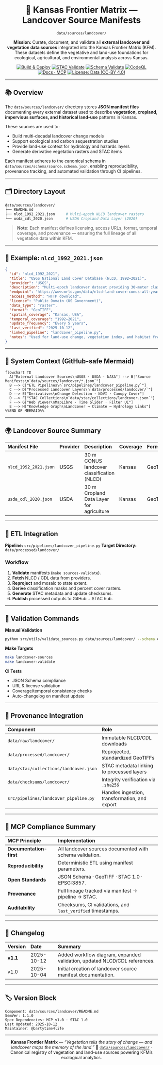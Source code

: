 <div align="center">

# 🌾 Kansas Frontier Matrix — Landcover Source Manifests

`data/sources/landcover/`

**Mission:** Curate, document, and validate all **external landcover and vegetation data sources**
integrated into the Kansas Frontier Matrix (KFM). These datasets define the vegetative and land-use
foundations for ecological, agricultural, and environmental analysis across Kansas.

[![Build & Deploy](https://github.com/bartytime4life/Kansas-Frontier-Matrix/actions/workflows/site.yml/badge.svg)](../../../.github/workflows/site.yml)
[![STAC Validate](https://github.com/bartytime4life/Kansas-Frontier-Matrix/actions/workflows/stac-validate.yml/badge.svg)](../../../.github/workflows/stac-validate.yml)
[![Schema Validate](https://img.shields.io/badge/JSON%20Schema-validated-success?logo=json)](../schema/source.schema.json)
[![CodeQL](https://github.com/bartytime4life/Kansas-Frontier-Matrix/actions/workflows/codeql.yml/badge.svg)](../../../.github/workflows/codeql.yml)
[![Docs · MCP](https://img.shields.io/badge/Docs-MCP-blue)](../../../docs/)
[![License: Data (CC-BY 4.0)](https://img.shields.io/badge/License-CC--BY%204.0-green)](../../../LICENSE)

</div>

---

## 📚 Overview

The `data/sources/landcover/` directory stores **JSON manifest files** documenting every
external dataset used to describe **vegetation, cropland, impervious surfaces, and
historical land-use** patterns in Kansas.

These sources are used to:

* Build multi-decadal landcover change models
* Support ecological and carbon sequestration studies
* Provide land-use context for hydrology and hazards layers
* Generate derivative vegetation rasters and STAC items

Each manifest adheres to the canonical schema in
`data/sources/schema/source.schema.json`, enabling reproducibility, provenance tracking,
and automated validation through CI pipelines.

---

## 🗂️ Directory Layout

```bash
data/sources/landcover/
├── README.md
├── nlcd_1992_2021.json     # Multi-epoch NLCD landcover rasters
└── usda_cdl_2020.json      # USDA Cropland Data Layer (2020)
```

> **Note:** Each manifest defines licensing, access URLs, format, temporal coverage,
> and provenance — ensuring the full lineage of all vegetation data within KFM.

---

## 🌿 Example: `nlcd_1992_2021.json`

```json
{
  "id": "nlcd_1992_2021",
  "title": "USGS National Land Cover Database (NLCD, 1992–2021)",
  "provider": "USGS",
  "description": "Multi-epoch landcover dataset providing 30-meter classified raster data across the United States.",
  "endpoint": "https://www.mrlc.gov/data/nlcd-land-cover-conus-all-years",
  "access_method": "HTTP download",
  "license": "Public Domain (US Government)",
  "data_type": "raster",
  "format": "GeoTIFF",
  "spatial_coverage": "Kansas, USA",
  "temporal_coverage": "1992–2021",
  "update_frequency": "Every 5 years",
  "last_verified": "2025-10-12",
  "linked_pipeline": "landcover_pipeline.py",
  "notes": "Used for land-use change, vegetation index, and habitat fragmentation analysis."
}
```

---

## 🧭 System Context (GitHub-safe Mermaid)

```mermaid
flowchart TD
  A["External Landcover Sources\nUSGS · USDA · NASA"] --> B["Source Manifests\n`data/sources/landcover/*.json`"]
  B --> C["ETL Pipelines\n`src/pipelines/landcover_pipeline.py`"]
  C --> D["Processed Landcover Layers\n`data/processed/landcover/`"]
  D --> E["Derivatives\nChange Detection · NDVI · Canopy Cover"]
  D --> F["STAC Collections\n`data/stac/collections/landcover.json`"]
  F --> G["Web Viewer\nMapLibre · Time Slider · Filter UI"]
  E --> H["Knowledge Graph\nLandcover ↔ Climate ↔ Hydrology Links"]
%%END OF MERMAID%%
```

---

## 🌍 Landcover Source Summary

| Manifest File         | Provider | Description                                | Coverage | Format  | Verified     |
| :-------------------- | :------- | :----------------------------------------- | :------- | :------ | :----------- |
| `nlcd_1992_2021.json` | USGS     | 30 m CONUS landcover classification (NLCD) | Kansas   | GeoTIFF | ✅ 2025-10-12 |
| `usda_cdl_2020.json`  | USDA     | 30 m Cropland Data Layer for agriculture   | Kansas   | GeoTIFF | ✅ 2025-10-12 |

---

## 🧾 ETL Integration

**Pipeline:** `src/pipelines/landcover_pipeline.py`
**Target Directory:** `data/processed/landcover/`

### Workflow

1. **Validate** manifests (`make sources-validate`).
2. **Fetch** NLCD / CDL data from providers.
3. **Reproject** and mosaic to state extent.
4. **Derive** classification masks and percent cover rasters.
5. **Generate** STAC metadata and update checksums.
6. **Publish** processed outputs to GitHub + STAC hub.

---

## 🧪 Validation Commands

**Manual Validation**

```bash
python src/utils/validate_sources.py data/sources/landcover/ --schema data/sources/schema/source.schema.json
```

**Make Targets**

```bash
make landcover-sources
make landcover-validate
```

**CI Tests**

* JSON Schema compliance
* URL & license validation
* Coverage/temporal consistency checks
* Auto-changelog on manifest update

---

## 🧩 Provenance Integration

| Component                              | Role                                          |
| :------------------------------------- | :-------------------------------------------- |
| `data/raw/landcover/`                  | Immutable NLCD/CDL downloads                  |
| `data/processed/landcover/`            | Reprojected, standardized GeoTIFFs            |
| `data/stac/collections/landcover.json` | STAC metadata linking to processed layers     |
| `data/checksums/landcover/`            | Integrity verification via `.sha256`          |
| `src/pipelines/landcover_pipeline.py`  | Handles ingestion, transformation, and export |

---

## 🧠 MCP Compliance Summary

| MCP Principle           | Implementation                                             |
| :---------------------- | :--------------------------------------------------------- |
| **Documentation-first** | All landcover sources documented with schema validation.   |
| **Reproducibility**     | Deterministic ETL using manifest parameters.               |
| **Open Standards**      | JSON Schema · GeoTIFF · STAC 1.0 · EPSG:3857.              |
| **Provenance**          | Full lineage tracked via manifest → pipeline → STAC.       |
| **Auditability**        | Checksums, CI validations, and `last_verified` timestamps. |

---

## 🧾 Changelog

| Version  | Date       | Summary                                                                   |
| :------- | :--------- | :------------------------------------------------------------------------ |
| **v1.1** | 2025-10-12 | Added workflow diagram, expanded validation, updated NLCD/CDL references. |
| v1.0     | 2025-10-04 | Initial creation of landcover source manifest documentation.              |

---

## 🏷️ Version Block

```text
Component: data/sources/landcover/README.md
SemVer: 1.1.0
Spec Dependencies: MCP v1.0 · STAC 1.0
Last Updated: 2025-10-12
Maintainer: @bartytime4life
```

---

<div align="center">

**Kansas Frontier Matrix** — *“Vegetation tells the story of change — and landcover maps the memory of the land.”*
📍 [`data/sources/landcover/`](.) · Canonical registry of vegetation and land-use sources powering KFM’s ecological analytics.

</div>

